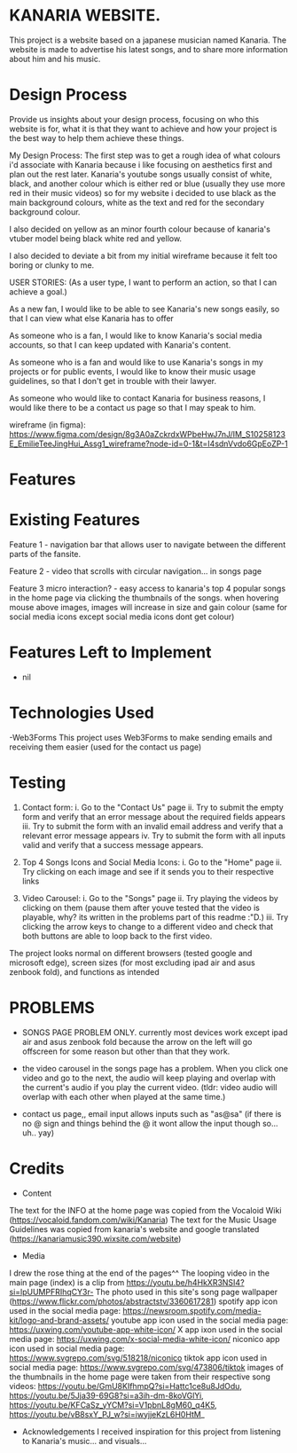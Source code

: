 # KANARIA WEBSITE.
This project is a website based on a japanese musician named Kanaria. The website is made to advertise his latest songs, and to share more information about him and his music.

# Design Process
Provide us insights about your design process, focusing on who this website is for, what it is that they want to achieve and how your project is the best way to help them achieve these things.

My Design Process:
The first step was to get a rough idea of what colours i'd associate with Kanaria because i like focusing on aesthetics first and plan out the rest later.
Kanaria's youtube songs usually consist of white, black, and another colour which is either red or blue (usually they use more red in their music videos) so for my website i decided to use black as the main background colours, white as the text and red for the secondary background colour.

I also decided on yellow as an minor fourth colour because of kanaria's vtuber model being black white red and yellow.

I also decided to deviate a bit from my initial wireframe because it felt too boring or clunky to me.

USER STORIES:
(As a user type, I want to perform an action, so that I can achieve a goal.)

As a new fan, I would like to be able to see Kanaria's new songs easily, so that I can view what else Kanaria has to offer

As someone who is a fan, I would like to know Kanaria's social media accounts, so that I can keep updated with Kanaria's content.


As someone who is a fan and would like to use Kanaria's songs in my projects or for public events, I would like to know their music usage guidelines, so that I don't get in trouble with their lawyer.

As someone who would like to contact Kanaria for business reasons, I would like there to be a contact us page so that I may speak to him.

wireframe (in figma): https://www.figma.com/design/8g3A0aZckrdxWPbeHwJ7nJ/IM_S10258123E_EmilieTeeJingHui_Assg1_wireframe?node-id=0-1&t=I4sdnVvdo6GpEoZP-1 

# Features
# Existing Features
Feature 1 - navigation bar that allows user to navigate between the different parts of the fansite.

Feature 2 - video that scrolls with circular navigation... in songs page

Feature 3 micro interaction? - easy access to kanaria's top 4 popular songs in the home page via clicking the thumbnails of the songs. when hovering mouse above images, images will increase in size and gain colour (same for social media icons except social media icons dont get colour)

# Features Left to Implement
- nil


# Technologies Used
-Web3Forms
This project uses Web3Forms to make sending emails and receiving them easier (used for the contact us page)

# Testing

1. Contact form:
i. Go to the "Contact Us" page
ii. Try to submit the empty form and verify that an error message about the required fields appears
iii. Try to submit the form with an invalid email address and verify that a relevant error message appears
iv. Try to submit the form with all inputs valid and verify that a success message appears.

2. Top 4 Songs Icons and Social Media Icons:
i. Go to the "Home" page
ii. Try clicking on each image and see if it sends you to their respective links

3. Video Carousel:
i. Go to the "Songs" page
ii. Try playing the videos by clicking on them (pause them after youve tested that the video is playable, why? its written in the problems part of this readme :"D.)
iii. Try clicking the arrow keys to change to a different video and check that both buttons are able to loop back to the first video.

The project looks normal on different browsers (tested google and microsoft edge), screen sizes (for most excluding ipad air and asus zenbook fold), and functions as intended


# PROBLEMS
- SONGS PAGE PROBLEM ONLY. currently most devices work except ipad air and asus zenbook fold because the arrow on the left will go offscreen for some reason but other than that they work. 

- the video carousel in the songs page has a problem. When you click one video and go to the next, the audio will keep playing and overlap with the current's audio if you play the current video. (tldr: video audio will overlap with each other when played at the same time.)

- contact us page,, email input allows inputs such as "as@sa" (if there is no @ sign and things behind the @ it wont allow the input though so... uh.. yay)

# Credits
- Content

The text for the INFO at the home page was copied from the Vocaloid Wiki (https://vocaloid.fandom.com/wiki/Kanaria)
The text for the Music Usage Guidelines was copied from kanaria's website and google translated (https://kanariamusic390.wixsite.com/website)
- Media

I drew the rose thing at the end of the pages^^
The looping video in the main page (index) is a clip from https://youtu.be/h4HkXR3NSI4?si=lpUUMPFRIhqCY3r- 
The photo used in this site's song page wallpaper (https://www.flickr.com/photos/abstractstv/3360617281)
spotify app icon used in the social media page: https://newsroom.spotify.com/media-kit/logo-and-brand-assets/ 
youtube app icon used in the social media page: https://uxwing.com/youtube-app-white-icon/
X app ixon used in the social media page: https://uxwing.com/x-social-media-white-icon/
niconico app icon used in social media page: https://www.svgrepo.com/svg/518218/niconico
tiktok app icon used in social media page: https://www.svgrepo.com/svg/473806/tiktok
images of the thumbnails in the home page were taken from their respective song videos: https://youtu.be/GmU8KIfhmpQ?si=Hattc1ce8u8JdOdu, https://youtu.be/5Jja39-69G8?si=a3ih-dm-8koVGlYi, https://youtu.be/KFCaSz_yYCM?si=V1pbnL8gM60_q4K5, https://youtu.be/vB8sxY_PJ_w?si=iwyjjeKzL6H0HtM_

- Acknowledgements
I received inspiration for this project from listening to Kanaria's music... and visuals...